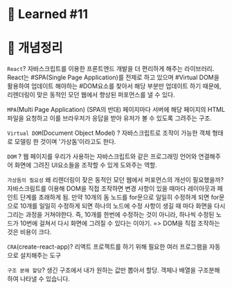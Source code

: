 # 🌟 Learned #11

# 🔶 개념정리

`React`?
자바스크립트를 이용한 프론트엔드 개발을 더 편리하게 해주는 라이브러리.
React는 #SPA(Single Page Application)를 전제로 하고 있으며 #Virtual DOM을 활용하여 업데이트 해야하는 #DOM요소를 찾아서 해당 부분만 업데이트 하기 때문에, 리렌더링이 맞은 동적인 모던 웹에서 향상된 퍼포먼스를 낼 수 있다.

`MPA`(Multi Page Application) (SPA의 반대)
페이지마다 서버에 해당 페이지의 HTML 파일을 요청하고 이를 브라우저가 응답을 받아 유저가 볼 수 있도록 그려주는 구조.

`Virtual DOM`(Document Object Model) ?
자바스크립트로 조작이 가능한 객체 형태로 모델링 한 것이며 '가상돔'이라고도 한다.

`DOM` ?
웹 페이지를 우리가 사용하는 자바스크립트와 같은 프로그래밍 언어와 연결해주어 화면에 그려진 UI요소들을 조작할 수 있게 도와주는 역할.

`가상돔의 필요성`
왜 리렌더링이 잦은 동적인 모던 웹에서 퍼포먼스의 개선이 필요했을까?
자바스크림트를 이용해 DOM을 직접 조작하면 변경 사항이 있을 때마다 레이아웃과 페인트 단계를 초래하게 됨. 만약 10개의 돔 노드를 for문으로 일일히 수정하게 되면 for문으로 10개를 일일히 수정하게 되면 하나의 노드에 수정 사항이 생길 때 마다 화면을 다시 그리는 과정을 거쳐야한다. 즉, 10개를 한번에 수정하는 것이 아니라, 하나씩 수정된 노드가 10번에 걸쳐서 다시 화면에 그려질 수 있다는 이야기.
=> DOM을 직접 조작하는 것은 비용이 크다.

`CRA`(create-react-app)?
리액트 프로젝트를 하기 위해 필요한 여러 프로그램을 자동으로 설치해주는 도구

`구조 분해 할당`?
생긴 구조에서 내가 원하는 값만 뽑아서 할당. 객체나 배열을 구조분해하여 나타낼 수 있습니다.
